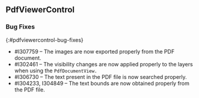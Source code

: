 ## PdfViewerControl

### Bug Fixes
{:#pdfviewercontrol-bug-fixes}
* \#I307759 – The images are now exported properly from the PDF document.
* \#I302461 – The visibility changes are now applied properly to the layers when using the `PdfDocumentView.`
* \#I306730 – The text present in the PDF file is now searched properly. 
* \#I304233, I304849 – The text bounds are now obtained properly from the PDF file.
